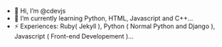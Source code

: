 - 👋 Hi, I’m @cdevjs
- 🌱 I’m currently learning Python, HTML, Javascript and C++...
- ⚡ Experiences: Ruby( Jekyll ), Python ( Normal Python and Django ), Javascript ( Front-end Developement )...

<!---
cdevjs/cdevjs is a ✨ special ✨ repository because its `README.md` (this file) appears on your GitHub profile.
You can click the Preview link to take a look at your changes.
--->
